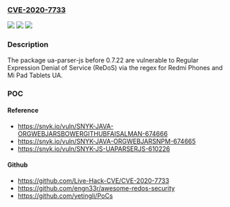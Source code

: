 ### [CVE-2020-7733](https://cve.mitre.org/cgi-bin/cvename.cgi?name=CVE-2020-7733)
![](https://img.shields.io/static/v1?label=Product&message=ua-parser-js&color=blue)
![](https://img.shields.io/static/v1?label=Version&message=%3C%200.7.22%20&color=brighgreen)
![](https://img.shields.io/static/v1?label=Vulnerability&message=Regular%20Expression%20Denial%20of%20Service%20(ReDoS)&color=brighgreen)

### Description

The package ua-parser-js before 0.7.22 are vulnerable to Regular Expression Denial of Service (ReDoS) via the regex for Redmi Phones and Mi Pad Tablets UA.

### POC

#### Reference
- https://snyk.io/vuln/SNYK-JAVA-ORGWEBJARSBOWERGITHUBFAISALMAN-674666
- https://snyk.io/vuln/SNYK-JAVA-ORGWEBJARSNPM-674665
- https://snyk.io/vuln/SNYK-JS-UAPARSERJS-610226

#### Github
- https://github.com/Live-Hack-CVE/CVE-2020-7733
- https://github.com/engn33r/awesome-redos-security
- https://github.com/yetingli/PoCs


